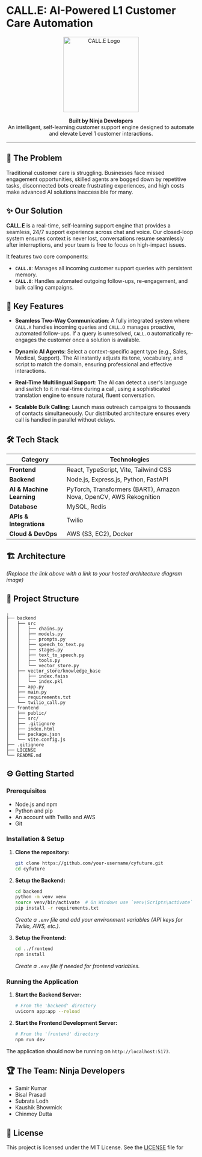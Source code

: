 # CALL.E: AI-Powered L1 Customer Care Automation

<p align="center">
  <img src="https://i.imgur.com/your-logo-image.png" alt="CALL.E Logo" width="200"/>
</p>

<p align="center">
  <strong>Built by Ninja Developers</strong><br>
  An intelligent, self-learning customer support engine designed to automate and elevate Level 1 customer interactions.
</p>

---

## 🎯 The Problem

Traditional customer care is struggling. Businesses face missed engagement opportunities, skilled agents are bogged down by repetitive tasks, disconnected bots create frustrating experiences, and high costs make advanced AI solutions inaccessible for many.

## ✨ Our Solution

**CALL.E** is a real-time, self-learning support engine that provides a seamless, 24/7 support experience across chat and voice. Our closed-loop system ensures context is never lost, conversations resume seamlessly after interruptions, and your team is free to focus on high-impact issues.

It features two core components:
- **`CALL.X`**: Manages all incoming customer support queries with persistent memory.
- **`CALL.O`**: Handles automated outgoing follow-ups, re-engagement, and bulk calling campaigns.

## 🚀 Key Features

- **Seamless Two-Way Communication**: A fully integrated system where `CALL.X` handles incoming queries and `CALL.O` manages proactive, automated follow-ups. If a query is unresolved, `CALL.O` automatically re-engages the customer once a solution is available.

- **Dynamic AI Agents**: Select a context-specific agent type (e.g., Sales, Medical, Support). The AI instantly adjusts its tone, vocabulary, and script to match the domain, ensuring professional and effective interactions.

- **Real-Time Multilingual Support**: The AI can detect a user's language and switch to it in real-time during a call, using a sophisticated translation engine to ensure natural, fluent conversation.

- **Scalable Bulk Calling**: Launch mass outreach campaigns to thousands of contacts simultaneously. Our distributed architecture ensures every call is handled in parallel without delays.

## 🛠️ Tech Stack

| Category                  | Technologies                                                              |
| ------------------------- | ------------------------------------------------------------------------- |
| **Frontend**              | React, TypeScript, Vite, Tailwind CSS                                     |
| **Backend**               | Node.js, Express.js, Python, FastAPI                                      |
| **AI & Machine Learning** | PyTorch, Transformers (BART), Amazon Nova, OpenCV, AWS Rekognition        |
| **Database**              | MySQL, Redis                                                              |
| **APIs & Integrations**   | Twilio                                                                    |
| **Cloud & DevOps**        | AWS (S3, EC2), Docker                                                     |

## 🏗️ Architecture


*(Replace the link above with a link to your hosted architecture diagram image)*

## 📂 Project Structure

```
.
├── backend
│   ├── src
│   │   ├── chains.py
│   │   ├── models.py
│   │   ├── prompts.py
│   │   ├── speech_to_text.py
│   │   ├── stages.py
│   │   ├── text_to_speech.py
│   │   ├── tools.py
│   │   └── vector_store.py
│   ├── vector_store/knowledge_base
│   │   ├── index.faiss
│   │   └── index.pkl
│   ├── app.py
│   ├── main.py
│   ├── requirements.txt
│   └── twilio_call.py
├── frontend
│   ├── public/
│   ├── src/
│   ├── .gitignore
│   ├── index.html
│   ├── package.json
│   └── vite.config.js
├── .gitignore
├── LICENSE
└── README.md
```

## ⚙️ Getting Started

### Prerequisites
- Node.js and npm
- Python and pip
- An account with Twilio and AWS
- Git

### Installation & Setup

1.  **Clone the repository:**
    ```sh
    git clone https://github.com/your-username/cyfuture.git
    cd cyfuture
    ```

2.  **Setup the Backend:**
    ```sh
    cd backend
    python -m venv venv
    source venv/bin/activate  # On Windows use `venv\Scripts\activate`
    pip install -r requirements.txt
    ```
    *Create a `.env` file and add your environment variables (API keys for Twilio, AWS, etc.).*

3.  **Setup the Frontend:**
    ```sh
    cd ../frontend
    npm install
    ```
    *Create a `.env` file if needed for frontend variables.*

### Running the Application

1.  **Start the Backend Server:**
    ```sh
    # From the 'backend' directory
    uvicorn app:app --reload
    ```

2.  **Start the Frontend Development Server:**
    ```sh
    # From the 'frontend' directory
    npm run dev
    ```

The application should now be running on `http://localhost:5173`.

## 🏆 The Team: Ninja Developers

- Samir Kumar
- Bisal Prasad
- Subrata Lodh
- Kaushik Bhowmick
- Chinmoy Dutta

## 📄 License

This project is licensed under the MIT License. See the [LICENSE](LICENSE) file for
